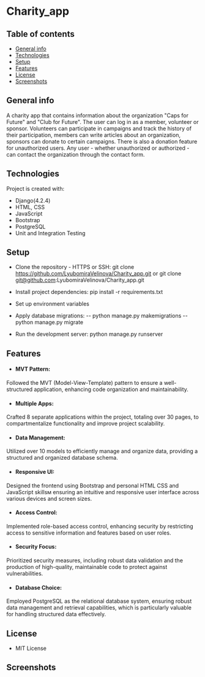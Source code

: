 # Charity_app

## Table of contents
* [General info](#general-info)
* [Technologies](#technologies)
* [Setup](#setup)
* [Features](#features)
* [License](#license)
* [Screenshots](#screenshots)

## General info
A charity app that contains information about the organization "Caps for Future" and "Club for Future". The user can log in as a member, volunteer or sponsor. Volunteers can participate in campaigns and track the history of their participation, members can write articles about an organization, sponsors can donate to certain campaigns. There is also a donation feature for unauthorized users. Any user - whether unauthorized or authorized - can contact the organization through the contact form.

## Technologies
Project is created with:
* Django(4.2.4)
* HTML, CSS
* JavaScript
* Bootstrap
* PostgreSQL
* Unit and Integration Testing

## Setup
* Clone the repository - HTTPS or SSH: git clone https://github.com/LyubomiraVelinova/Charity_app.git or git clone git@github.com:LyubomiraVelinova/Charity_app.git

* Install project dependencies:
pip install -r requirements.txt

* Set up environment variables

* Apply database migrations:
-- python manage.py makemigrations
-- python manage.py migrate

* Run the development server:
python manage.py runserver

## Features
* #### MVT Pattern:
Followed the MVT (Model-View-Template) pattern to ensure a well-structured application, enhancing code organization and maintainability.

* #### Multiple Apps:
Crafted 8 separate applications within the project, totaling over 30 pages, to compartmentalize functionality and improve project scalability.

* #### Data Management:
Utilized over 10 models to efficiently manage and organize data, providing a structured and organized database schema.

* #### Responsive UI: 
Designed the frontend using Bootstrap and personal HTML CSS and JavaScript skillsм ensuring an intuitive and responsive user interface across various devices and screen sizes.

* #### Access Control:
Implemented role-based access control, enhancing security by restricting access to sensitive information and features based on user roles.

* #### Security Focus:
Prioritized security measures, including robust data validation and the production of high-quality, maintainable code to protect against vulnerabilities.

* #### Database Choice:
Employed PostgreSQL as the relational database system, ensuring robust data management and retrieval capabilities, which is particularly valuable for handling structured data effectively.

## License
* MIT License

## Screenshots


